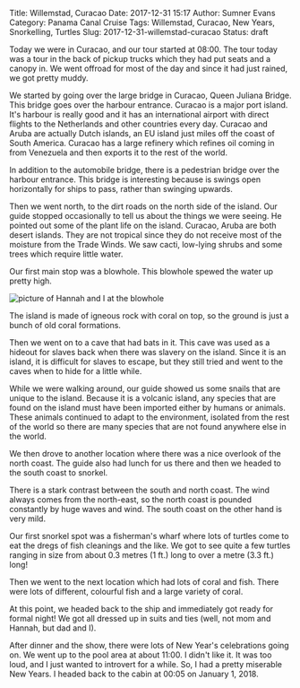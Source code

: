 Title: Willemstad, Curacao
Date: 2017-12-31 15:17
Author: Sumner Evans
Category: Panama Canal Cruise
Tags: Willemstad, Curacao, New Years, Snorkelling, Turtles
Slug: 2017-12-31-willemstad-curacao
Status: draft


Today we were in Curacao, and our tour started at 08:00. The tour today was a
tour in the back of pickup trucks which they had put seats and a canopy in. We
went offroad for most of the day and since it had just rained, we got pretty
muddy.

We started by going over the large bridge in Curacao, Queen Juliana Bridge. This
bridge goes over the harbour entrance. Curacao is a major port island. It's
harbour is really good and it has an international airport with direct flights
to the Netherlands and other countries every day. Curacao and Aruba are actually
Dutch islands, an EU island just miles off the coast of South America. Curacao
has a large refinery which refines oil coming in from Venezuela and then exports
it to the rest of the world.

In addition to the automobile bridge, there is a pedestrian bridge over the
harbour entrance. This bridge is interesting because is swings open horizontally
for ships to pass, rather than swinging upwards.

Then we went north, to the dirt roads on the north side of the island. Our guide
stopped occasionally to tell us about the things we were seeing. He pointed out
some of the plant life on the island. Curacao, Aruba are both desert islands.
They are not tropical since they do not receive most of the moisture from the
Trade Winds. We saw cacti, low-lying shrubs and some trees which require little
water.

Our first main stop was a blowhole. This blowhole spewed the water up pretty
high.

![picture of Hannah and I at the blowhole](TODO)

The island is made of igneous rock with coral on top, so the ground is just a
bunch of old coral formations.

Then we went on to a cave that had bats in it. This cave was used as a hideout
for slaves back when there was slavery on the island. Since it is an island, it
is difficult for slaves to escape, but they still tried and went to the caves
when to hide for a little while.

While we were walking around, our guide showed us some snails that are unique to
the island. Because it is a volcanic island, any species that are found on the
island must have been imported either by humans or animals. These animals
continued to adapt to the environment, isolated from the rest of the world so
there are many species that are not found anywhere else in the world.

We then drove to another location where there was a nice overlook of the north
coast. The guide also had lunch for us there and then we headed to the south
coast to snorkel.

There is a stark contrast between the south and north coast. The wind always
comes from the north-east, so the north coast is pounded constantly by huge
waves and wind. The south coast on the other hand is very mild.

Our first snorkel spot was a fisherman's wharf where lots of turtles come to eat
the dregs of fish cleanings and the like. We got to see quite a few turtles
ranging in size from about 0.3 metres (1 ft.) long to over a metre (3.3 ft.)
long!

Then we went to the next location which had lots of coral and fish. There were
lots of different, colourful fish and a large variety of coral.

At this point, we headed back to the ship and immediately got ready for formal
night! We got all dressed up in suits and ties (well, not mom and Hannah, but
dad and I).

After dinner and the show, there were lots of New Year's celebrations going on.
We went up to the pool area at about 11:00.  I didn't like it. It was too loud,
and I just wanted to introvert for a while.  So, I had a pretty miserable New
Years. I headed back to the cabin at 00:05 on January 1, 2018.
